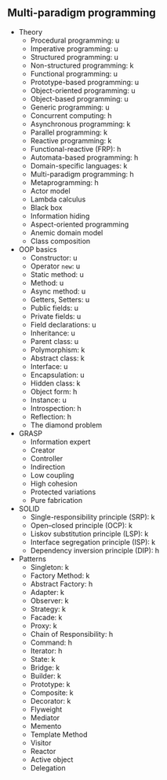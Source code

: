 ## Multi-paradigm programming

- Theory
  - Procedural programming: u
  - Imperative programming: u
  - Structured programming: u
  - Non-structured programming: k
  - Functional programming: u
  - Prototype-based programming: u
  - Object-oriented programming: u
  - Object-based programming: u
  - Generic programming: u
  - Concurrent computing: h
  - Asynchronous programming: k
  - Parallel programming: k
  - Reactive programming: k
  - Functional-reactive (FRP): h
  - Automata-based programming: h
  - Domain-specific languages: k
  - Multi-paradigm programming: h
  - Metaprogramming: h
  - Actor model
  - Lambda calculus
  - Black box
  - Information hiding
  - Aspect-oriented programming
  - Anemic domain model
  - Class composition
- OOP basics
  - Constructor: u
  - Operator `new`: u
  - Static method: u
  - Method: u
  - Async method: u
  - Getters, Setters: u
  - Public fields: u
  - Private fields: u
  - Field declarations: u
  - Inheritance: u
  - Parent class: u
  - Polymorphism: k
  - Abstract class: k
  - Interface: u
  - Encapsulation: u
  - Hidden class: k
  - Object form: h
  - Instance: u
  - Introspection: h
  - Reflection: h
  - The diamond problem
- GRASP
    - Information expert
    - Creator
  - Controller
  - Indirection
  - Low coupling
  - High cohesion
  - Protected variations
  - Pure fabrication
- SOLID
  - Single-responsibility principle (SRP): k
  - Open–closed principle (OCP): k
  - Liskov substitution principle (LSP): k
  - Interface segregation principle (ISP): k
  - Dependency inversion principle (DIP): h
- Patterns
  - Singleton: k
  - Factory Method: k
  - Abstract Factory: h
  - Adapter: k
  - Observer: k
  - Strategy: k
  - Facade: k
  - Proxy: k
  - Chain of Responsibility: h
  - Command: h
  - Iterator: h
  - State: k
  - Bridge: k
  - Builder: k
  - Prototype: k
  - Composite: k
  - Decorator: k
  - Flyweight
  - Mediator
  - Memento
  - Template Method
  - Visitor
  - Reactor
  - Active object
  - Delegation
